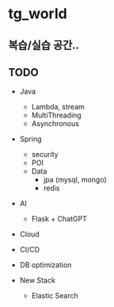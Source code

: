 # tg_world
## 복습/실습 공간..

## TODO
- Java
    - Lambda, stream
    - MultiThreading
    - Asynchronous

- Spring
    - security
    - POI
    - Data
        - jpa (mysql, mongo)
        - redis

- AI
    - Flask + ChatGPT

- Cloud

- CI/CD

- DB optimization

- New Stack
    - Elastic Search
